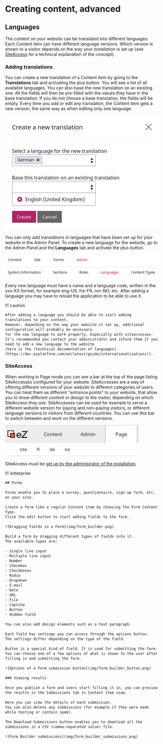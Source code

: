 # Creating content, advanced

## Languages

The content on your website can be translated into different languages. Each Content item can have different language versions.
Which version is shown to a visitor depends on the way your installation is set up
(see [SiteAccess](https://doc.ezplatform.com/en/latest/guide/siteaccess/) for a technical explanation of the concept).

### Adding translations

You can create a new translation of a Content item by going to the **Translations** tab and activating the plus button.
You will see a list of all available languages. You can also base the new translation on an existing one.
All the fields will then be pre-filled with the values they have in the base translation.
If you do not choose a base translation, the fields will be empty. Every time you add or edit any translation,
the Content item gets a new version, the same way as when editing only one language.

![Adding a new translation](img/adding_translation.png "Adding a new translation")

You can only add translations in languages that have been set up for your website in the Admin Panel.
To create a new language for the website, go to the Admin Panel and the **Languages** tab and activate the plus button.

![Language button in the Admin Panel](img/admin_panel_language.png "Language button in the Admin Panel")

Every new language must have a name and a language code, written in the xxx-XX format, for example eng-US, fre-FR, nor-NO, etc.
After adding a language you may have to reload the application to be able to use it.

!!! caution

    After adding a language you should be able to start adding translations to your content.
    However, depending on the way your website it set up, additional configuration will probably be necessary
    for the new language to work properly, especially with siteaccesses.
    It's recommended you contact your administrator and inform them if you need to add a new language to the website
    (here is the [technical documentation of languages](https://doc.ezplatform.com/en/latest/guide/internationalization/)).

### SiteAccess

When working in Page mode you can see a bar at the top of the page listing SiteAccesses configured for your website.
SiteAccesses are a way of offering different versions of your website to different categories of users.
You can treat them as different "entrance points" to your website,
that allow you to show different content or design to the visitor, depending on which SiteAccess they use.
SiteAccesses can be used for example to serve a different website version for paying and non-paying visitors,
or different language versions to visitors from different countries.
You can use this bar to switch between and work on the different versions.

![Top bar with list of siteaccesses](img/siteaccess_bar.png "Top bar with list of SiteAccesses")

SiteAccess must be [set up by the administrator of the installation](https://doc.ezplatform.com/en/latest/guide/siteaccess/).

!!! enterprise

    ## Forms

    Forms enable you to place a survey, questionnaire, sign-up form, etc. on your site.

    Create a form like a regular Content item by choosing the Form Content Type.
    Click the edit button to start adding fields to the form.

    ![Dragging fields in a Form](img/form_builder.png)

    Build a form by dragging different types of fields into it.
    The available types are:

    - Single line input
    - Multiple line input
    - Number
    - Checkbox
    - Checkboxes
    - Radio
    - Dropdown
    - E-mail
    - Date
    - URL
    - File
    - Captcha
    - Button
    - Hidden field

    You can also add design elements such as a text paragraph.

    Each field has settings you can access through the options button.
    The settings differ depending on the type of the field.

    Button is a special kind of field. It is used for submitting the form.
    You can choose one of a few options of what is shown to the user after filling in and submitting the form.

    ![Options of a Form submission button](img/form_builder_button.png)

    ### Viewing results

    Once you publish a form and users start filling it in, you can preview the results in the Submissions tab in Content item view.

    Here you can view the details of each submission.
    You can also delete any submissions (for example if they were made while testing or contain spam).

    The Download Submissions button enables you to download all the submissions in a CSV (comma-separated value) file.

    ![Form Builder submissions](img/form_builder_submissions.png)
